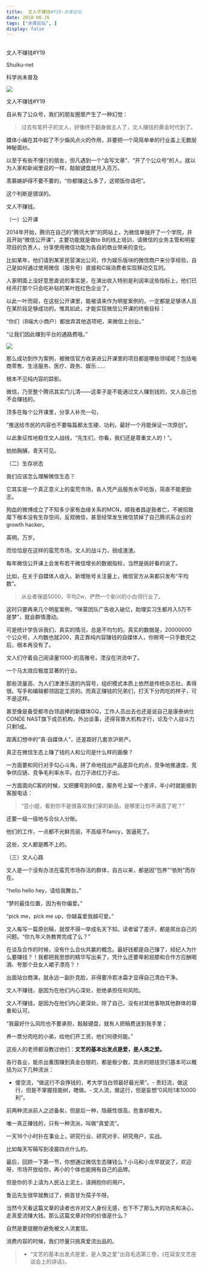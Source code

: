 ```yaml
---
title:  文人不赚钱#Y19-水库论坛
date: 2018-06-16
tags: ["水库论坛", ]
display: false
---
```



## 



文人不赚钱#Y19




Shuiku-net




科学尚未普及


<img class="" data-copyright="0" data-ratio="0.6342105263157894" data-s="300,640" src="https://mmbiz.qpic.cn/mmbiz_jpg/Ok4hZ0tV6r7APZuC382brJ2KEZCjPacuEDQaeFibsmvX1mhkeyWgP3q4Mus840K7pkun6hk5spiaLzHVm2h6rFsQ/640?wx_fmt=jpeg" data-type="jpeg" data-w="380"/>

文人不赚钱#Y19



自从有了公众号，我们的朋友圈里产生了一种幻觉：



> 过去有笔杆子的文人，好像终于翻身做主人了，文人赚钱的黄金时代到了。



媒体小编在其中起了不少煽风点火的作用，非要把一个简简单单的行业盖上无数层神秘面纱。

以至于有些不懂行的朋友，但凡遇到一个“会写文章”、“开了个公众号”的人，就以为人家和新闻里说的一样，敲敲键盘就月入百万。

羡慕嫉妒得不要不要的，“你都赚这么多了，这顿饭你请吧”。



这个判断是错误的。

文人不赚钱。





（一）公开课



2014年开始，腾讯在自己的“腾讯大学”的网站上，为微信单独开了一个学院，并且开始“微信公开课”，主要功能就是做to B的线上培训，请微信的业务主管和明星项目的负责人，分享使用微信功能为各自的商业带来的变化。



比如某年，他们请到某家民营演出公司，作为娱乐版块的微信商户来分享经验，自己是如何通过使用微信（服务号）直接和C端消费者实现移动交互的。

人家明面上没好意思直说的事实是，在演出收入特别是利润率这些指标上，他们已经吊打那个只会吃补贴的某叶姓红色企业了。



以此一叶而窥，在这些公开课里，能被请来作为明星案例的，一定都是足够诱人且在某阶段足够成功的。惟其如此，才能实现微信公开课的终极目标：

“你们（B端大小商户）都放弃其他选项吧，来微信上创业。”

“让我们因此赚到平台的通路费哦。”



<img class="" data-copyright="0" data-ratio="0.562" data-s="300,640" src="https://mmbiz.qpic.cn/mmbiz_jpg/Ok4hZ0tV6r7APZuC382brJ2KEZCjPacudzGW4HK1dYBJEfepa9ppMnB2aBIFib5lQmtbhlk6SxO1ib58N6ic4Xlpg/640?wx_fmt=jpeg" data-type="jpeg" data-w="500"/>



那么成功到作为案例，被微信官方收录进公开课里的项目都是哪些领域呢？包括电商零售、生活服务、医疗、政务、娱乐……

根本不见纯内容的踪影。



微信，乃至整个腾讯其实门儿清——这辈子是不能通过文人赚到钱的，文人自己也不会赚钱的。

顶多在每个公开课里，分享人补充一句，

“推送给市民的内容也不要每篇都太生硬、功利，最好一个月能保证一次原创”。



以此象征性地稳住文人战线，“先生们，你看，我们还是尊重文人的！”。

拍拍胸脯，青天可见。





（二）生存状态



我们应该怎么理解微信生态？



它其实是一个真正意义上的蛮荒市场，各人凭产品服务水平吃饭，简直不能更励志。

狗血的微博成立了不知多少家有血缘关系的MCN，顺我者昌逆我者亡，不被招致麾下根本没有生存空间，反观微信，甚至经常发生微信禁掉了自己腾讯系企业的growth hacker。

英明，万岁。



而恰恰是在这样的蛮荒市场，文人的战斗力，弱成渣渣。



每年微信公开课上会发布若干微信增长的数据指标，当然是挑好看的说了。

比如，在关于自媒体人收入、新增账号关注量上，微信官方从来都只发布“平均数”。

> 从业者保底5000，平均2w，俨然一个新兴的小白领行业了。



这时只要再来几个明星案例，“咪蒙团队广告收入破亿，助理实习生都月入5万不是梦”，就会群情激动。

可是统计学告诉我们，真实的情况，总是不均匀的。真实的数据是，20000000个公众号，人均数也就200，真正靠纯内容赚钱的自媒体人，你掰弯一只手数完之后，根本再没有了。

文人们守着自己阅读量1000-的高雅号，湮没在洪流中了。

一个马太效应极度显著的行业。



那些流量高、为人们津津乐道的内容号，组织模式本质上依然是传统杂志社，素得很。写手和编辑都领固定工资的。而真正赚钱的兄弟们，打天下分肉吃的样子，可不是这样。

甚至像是备受都市白领追捧的新媒体GQ，工作人员出去也还是说自己是康泰纳仕CONDE NAST旗下成员机构，外出谈事，还得背靠大机构才行，论及个人战斗力只剩1成。

距离幻想中的“真·自媒体人”，还差距好几套京沪房产。



真正在微信生态上赚了钱的人和公司是什么样的画像？



一方面要和同行对手勾心斗角，拼了命地找出产品差异化的点，竞争地推速度、竞争供应链、竞争毛利率水平。白刀子进红刀子出。

一方面面向C客的时候，又把腰弯到90度，服务号上留一个差评，半小时就能接到客服电话：

> “芸小姐，看到你不是很喜欢我们家的新品，是哪里让你不满意了呢？”

还要一级一级地与合伙人分账。

他们的工作，一点都不光鲜亮丽，不高级不fancy，苦逼死了。



这些，文人都是瞧不上的。





（三）文人心路



文人是一个没有办法在蛮荒市场存活的群体，自古以来，都是因“包养”“依附”而存在。

“hello hello hey，请给我舞台。”

“梦的最佳位置，因为有你偏爱。”

“pick me，pick me up，你越喜爱我越可爱。”



文人每写一篇原创稿，就恨不得一举成名天下知。读者留了差评，都是屌丝自己的问题。“你九年义务教育完成了么？”

在谈及合作的时候，没有什么合伙共赢的概念。最好钱都是自己赚了，经纪人为什么要赚钱？！我都把我思想的精华写出来了，凭什么还要卑躬屈膝和合作方应酬喝酒、夸那个丑女人裙子漂亮？！

出面站台商演，就永远一副扑克脸，非得要冷若冰霜才显得自己清白干净。



文人不赚钱，是因为在他们内心深处，拒绝承担任何风险。

文人不赚钱，是因为在他们内心更深处，除了自己，没有对其他事物其他群体的尊重和认可。

“我最好什么风险也不要承担，敲敲键盘，就有人把稿费送到我手里；

养一票分肉吃的小弟，给他们开工资，他们何德何能。”

这些人的老师都没教过他们：**文艺的基本出发点是爱，是人类之爱。**



各行各业，能杀出重围赚到真金白银的，都是极少数，其余的赔钱货们基本可以概括为以下几种流派：


- 傻空流，“做这行不会挣钱的，考大学当白领最好最光荣”。- 贵妇流，做这行，但是不掌握技能树，瞎做。- 文人流，做这行，但是妄想“0风险1本10000利”。


前两种流派前人之述备矣，但是后一种，隐蔽性很高，危害却极大。

唯一真正赚钱的，只有一种流派，叫做“真爱流”。

一天16个小时扑在事业上，研究行业、研究对手、研究用户，实战。

比如每天写稿写到凌晨四点什么的。



最后，回顾一下第一节，你想通过微信生态赚钱么？小马和小龙早就说了，欢迎呀，市场开放给你，再小的个体也能拥有自己的品牌。

但是你的手上请为人民沾上泥土，请拥抱你的用户。

鲁迅先生很早就教过了，俯首甘为孺子牛呀。



当然今天看这篇文章的读者也许对文人身份无感，也下不了那么大的功夫和决心，走真爱流赚大钱。那么这篇文章对你的价值是什么？

自然是要提醒你避免被文人流套现。

消费内容的时候，我们尽量只挑真爱流出品的。





> * “文艺的基本出发点是爱，是人类之爱”出自毛选第三卷，《在延安文艺座谈会上的讲话》。